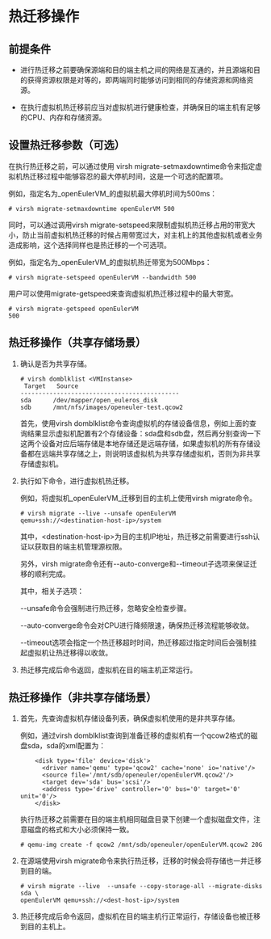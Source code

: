 # 热迁移操作<a name="ZH-CN_TOPIC_0185970583"></a>

## 前提条件<a name="section1415214341684"></a>

-   进行热迁移之前要确保源端和目的端主机之间的网络是互通的，并且源端和目的获得资源权限是对等的，即两端同时能够访问到相同的存储资源和网络资源。

-   在执行虚拟机热迁移前应当对虚拟机进行健康检查，并确保目的端主机有足够的CPU、内存和存储资源。

## 设置热迁移参数（可选）<a name="section8902796482"></a>

在执行热迁移之前，可以通过使用 virsh migrate-setmaxdowntime命令来指定虚拟机热迁移过程中能够容忍的最大停机时间，这是一个可选的配置项。

例如，指定名为_openEulerVM_的虚拟机最大停机时间为500ms：

```
# virsh migrate-setmaxdowntime openEulerVM 500
```

同时，可以通过调用virsh migrate-setspeed来限制虚拟机热迁移占用的带宽大小，防止当前虚拟机热迁移的时候占用带宽过大，对主机上的其他虚拟机或者业务造成影响，这个选择同样也是热迁移的一个可选项。

例如，指定名为_openEulerVM_的虚拟机热迁带宽为500Mbps：

```
# virsh migrate-setspeed openEulerVM --bandwidth 500
```

用户可以使用migrate-getspeed来查询虚拟机热迁移过程中的最大带宽。

```
# virsh migrate-getspeed openEulerVM
500
```

## 热迁移操作（共享存储场景）<a name="section13981158396"></a>

1.  确认是否为共享存储。

    ```
    # virsh domblklist <VMInstanse>
     Target   Source
    --------------------------------------------
    sda      /dev/mapper/open_euleros_disk
    sdb      /mnt/nfs/images/openeuler-test.qcow2
    ```

    首先，使用virsh domblklist命令查询虚拟机的存储设备信息，例如上面的查询结果显示虚拟机配置有2个存储设备：sda盘和sdb盘，然后再分别查询一下这两个设备对应后端存储是本地存储还是远端存储，如果虚拟机的所有存储设备都在远端共享存储之上，则说明该虚拟机为共享存储虚拟机，否则为非共享存储虚拟机。

2.  执行如下命令，进行虚拟机热迁移。

    例如，将虚拟机_openEulerVM_迁移到目的主机上使用virsh migrate命令。

    ```
    # virsh migrate --live --unsafe openEulerVM qemu+ssh://<destination-host-ip>/system
    ```

    其中，<destination-host-ip\>为目的主机IP地址，热迁移之前需要进行ssh认证以获取目的端主机管理源权限。

    另外，virsh migrate命令还有--auto-converge和--timeout子选项来保证迁移的顺利完成。

    其中，相关子选项：

    --unsafe命令会强制进行热迁移，忽略安全检查步骤。

    --auto-converge命令会对CPU进行降频限速，确保热迁移流程能够收敛。

    --timeout选项会指定一个热迁移超时时间，热迁移超过指定时间后会强制挂起虚拟机让热迁移得以收敛。

3.  热迁移完成后命令返回，虚拟机在目的端主机正常运行。

## 热迁移操作（非共享存储场景）<a name="section292214021717"></a>

1.  首先，先查询虚拟机存储设备列表，确保虚拟机使用的是非共享存储。

    例如，通过virsh domblklist查询到准备迁移的虚拟机有一个qcow2格式的磁盘sda，sda的xml配置为：

    ```
        <disk type='file' device='disk'>
          <driver name='qemu' type='qcow2' cache='none' io='native'/>
          <source file='/mnt/sdb/openeuler/openEulerVM.qcow2'/>
          <target dev='sda' bus='scsi'/>
          <address type='drive' controller='0' bus='0' target='0' unit='0'/>
        </disk>
    ```

    执行热迁移之前需要在目的端主机相同磁盘目录下创建一个虚拟磁盘文件，注意磁盘的格式和大小必须保持一致。

    ```
    # qemu-img create -f qcow2 /mnt/sdb/openeuler/openEulerVM.qcow2 20G
    ```

2.  在源端使用virsh migrate命令来执行热迁移，迁移的时候会将存储也一并迁移到目的端。

    ```
    # virsh migrate --live  --unsafe --copy-storage-all --migrate-disks sda \
    openEulerVM qemu+ssh://<dest-host-ip>/system
    ```

3.  热迁移完成后命令返回，虚拟机在目的端主机行正常运行，存储设备也被迁移到目的主机上。

